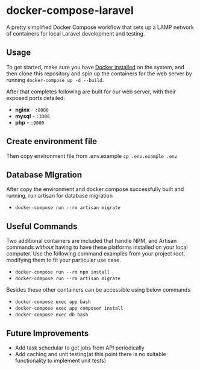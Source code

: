 
# docker-compose-laravel
A pretty simplified Docker Compose workflow that sets up a LAMP network of containers for local Laravel development and testing. 


## Usage

To get started, make sure you have [Docker installed](https://docs.docker.com/docker-for-mac/install/) on the system, and then clone this repository and spin up the containers for the web server by running `docker-compose up -d --build`.

After that completes following are built for our web server, with their exposed ports detailed:

- **nginx** - `:8080`
- **mysql** - `:3306`
- **php** - `:9000`


## Create environment file
Then copy environment file from .env.example `cp .env.example .env`


## Database MIgration
After copy the environment and docker compose successfully built and running, run artisan for database migration
- `docker-compose run --rm artisan migrate`


## Useful Commands 
Two additional containers are included that handle NPM, and Artisan commands *without* having to have these platforms installed on your local computer. Use the following command examples from your project root, modifying them to fit your particular use case.

- `docker-compose run --rm npm install`
- `docker-compose run --rm artisan migrate` 

Besides these other containers can be accessible using below commands

- `docker-compose exec app bash` 
- `docker-compose exec app composer install` 
- `docker-compose exec db bash` 

## Future Improvements
- Add task schedular to get jobs from API periodically
- Add caching and unit testing(at this point there is no suitable functionality to implement unit tests)
